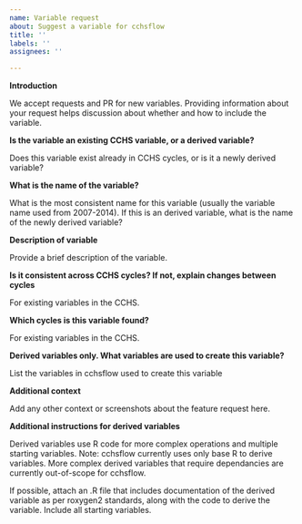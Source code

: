 ```yaml
---
name: Variable request
about: Suggest a variable for cchsflow
title: ''
labels: ''
assignees: ''

---
```


**Introduction**

We accept requests and PR for new variables. Providing information about your request helps discussion about whether and how to include the variable.

**Is the variable an existing CCHS variable, or a derived variable?**

Does this variable exist already in CCHS cycles, or is it a newly derived variable?

**What is the name of the variable?**

What is the most consistent name for this variable (usually the variable name used from 2007-2014). If this is an derived variable, what is the name of the newly derived variable?

**Description of variable**

Provide a brief description of the variable.

**Is it consistent across CCHS cycles? If not, explain changes between cycles**

For existing variables in the CCHS.

**Which cycles is this variable found?**

For existing variables in the CCHS.

**Derived variables only. What variables are used to create this variable?**

List the variables in cchsflow used to create this variable

**Additional context**

Add any other context or screenshots about the feature request here.

**Additional instructions for derived variables**

Derived variables use R code for more complex operations and multiple starting variables. Note: cchsflow currently uses only base R to derive variables. More complex derived variables that require dependancies are currently out-of-scope for cchsflow.

If possible, attach an .R file that includes documentation of the derived variable as per roxygen2 standards, along with the code to derive the variable. Include all starting variables.
